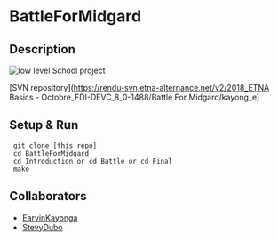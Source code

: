 # BattleForMidgard

## Description

   ![low level](http://www.pskills.org/image/c.png) School project

   [SVN repository](https://rendu-svn.etna-alternance.net/v2/2018_ETNA Basics - Octobre_FDI-DEVC_8_0-1488/Battle For Midgard/kayong_e)

## Setup & Run

```
 git clone [this repo]
 cd BattleForMidgard
 cd Introduction or cd Battle or cd Final
 make
```
## Collaborators

* [EarvinKayonga](https://github.com/EarvinKayonga/)
* [StevyDubo](https://github.com/stevy97)
